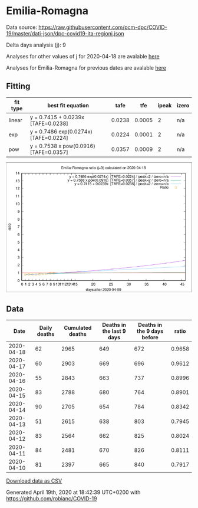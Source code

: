 # Emilia-Romagna

Data source: https://raw.githubusercontent.com/pcm-dpc/COVID-19/master/dati-json/dpc-covid19-ita-regioni.json

Delta days analysis (j): 9

Analyses for other values of j for 2020-04-18 are avalable [here](../2020-04-18/README.md)

Analyses for Emilia-Romagna for previous dates are avalable [here](../README.md)

## Fitting 
|fit type|best fit equation|tafe|tfe|ipeak|izero|
|-------|-----|--------|------|---|---|
|linear|y = 0.7415 + 0.0239x  [TAFE=0.0238]|0.0238|0.0005|2|n/a|
|exp|y = 0.7486 exp(0.0274x)  [TAFE=0.0224]|0.0224|0.0001|2|n/a|
|pow|y = 0.7538 x pow(0.0916)  [TAFE=0.0357]|0.0357|0.0009|2|n/a|

![Plot](COVID-19_emilia-romagna_j9_2020-04-18.png)

## Data
|Date|Daily deaths|Cumulated deaths|Deaths in the last 9 days|Deaths in the 9 days before|ratio|
|----|----------|-----------|-------|--------------------|-----|
|2020-04-18|62|2965|649|672|0.9658|
|2020-04-17|60|2903|669|696|0.9612|
|2020-04-16|55|2843|663|737|0.8996|
|2020-04-15|83|2788|680|764|0.8901|
|2020-04-14|90|2705|654|784|0.8342|
|2020-04-13|51|2615|638|803|0.7945|
|2020-04-12|83|2564|662|825|0.8024|
|2020-04-11|84|2481|670|826|0.8111|
|2020-04-10|81|2397|665|840|0.7917|

[Download data as CSV](COVID-19_emilia-romagna_j9_2020-04-18.csv)

Generated April 19th, 2020 at 18:42:39 UTC+0200 with https://github.com/robianc/COVID-19
